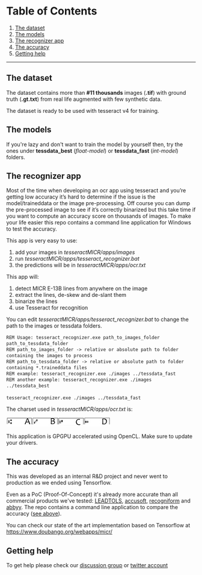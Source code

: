 # Table of Contents
  1. [The dataset](#the-dataset)
  2. [The models](#the-models)
  3. [The recognizer app](#the-recognizer-app)
  4. [The accuracy](#the-accuracy)
  5. [Getting help](#getting-help)

<hr />

## The dataset <a name="the-dataset"></a>
The dataset contains more than __#11 thousands__ images (__.tif__) with ground truth (__.gt.txt__) from real life augmented with few synthetic data.

The dataset is ready to be used with tesseract v4 for training.

## The models <a name="the-models"></a>
If you're lazy and don't want to train the model by yourself then, try the ones under __tessdata_best__ (*float-model*) or __tessdata_fast__ (*int-model*) folders.

## The recognizer app <a name="the-recognizer-app"></a>
Most of the time when developing an ocr app using tesseract and you’re getting low accuracy it’s hard to determine if the issue is the model/traineddata or the image pre-processing. Off course you can dump the pre-processed image to see if it’s correctly binarized but this take time if you want to compute an accuracy score on thousands of images. 
To make your life easier this repo contains a command line application for Windows to test the accuracy. 

This app is very easy to use:
  1. add your images in *tesseractMICR/apps/images* 
  2. run *tesseractMICR/apps/tesseract_recognizer.bat*
  3. the predictions will be in *tesseractMICR/apps/ocr.txt*
  
This app will:
  1. detect MICR E-13B lines from anywhere on the image
  2. extract the lines, de-skew and de-slant them
  3. binarize the lines
  4. use Tesseract for recognition
  
You can edit *tesseractMICR/apps/tesseract_recognizer.bat* to change the path to the images or tessdata folders.
```
REM Usage: tesseract_recognizer.exe path_to_images_folder path_to_tessdata_folder
REM path_to_images_folder -> relative or absolute path to folder containing the images to process
REM path_to_tessdata_folder -> relative or absolute path to folder containing *.traineddata files
REM example: tesseract_recognizer.exe ./images ../tessdata_fast
REM another example: tesseract_recognizer.exe ./images ../tessdata_best

tesseract_recognizer.exe ./images ../tessdata_fast
```
The charset used in *tesseractMICR/apps/ocr.txt* is:

![E13-B charset](e13b_mapping.jpg)

This application is GPGPU accelerated using OpenCL. Make sure to update your drivers.
  
 ## The accuracy <a name="the-accuracy"></a>
This was developed as an internal R&D project and never went to production as we ended using Tensorflow.

Even as a PoC (Proof-Of-Concept) it's already more accurate than all commercial products we've tested: [LEADTOLS](https://demo.leadtools.com/JavaScript/BankCheckReader/), [accusoft](http://download.accusoft.com/micrxpress/MICRXpressDemonstration.exe), [recogniform](http://www.recogniform.net/eng/micr-e13b-sdk.html) and [abbyy](https://www.abbyy.com/ocr_sdk/).
The repo contains a command line application to compare the accuracy ([see above](#the-recognizer-app)).

You can check our state of the art implementation based on Tensorflow at https://www.doubango.org/webapps/micr/ <br />

## Getting help <a name="getting-help"></a>

To get help please check our [discussion group](https://groups.google.com/forum/#!forum/doubango-ai) or [twitter account](https://twitter.com/doubangotelecom?lang=en)

